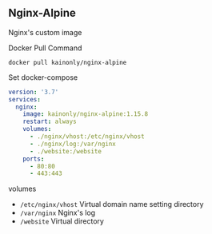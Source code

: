 ## Nginx-Alpine

Nginx's custom image

Docker Pull Command

```shell
docker pull kainonly/nginx-alpine
```

Set docker-compose

```yaml
version: '3.7'
services:
  nginx:
    image: kainonly/nginx-alpine:1.15.8
    restart: always
    volumes:
      - ./nginx/vhost:/etc/nginx/vhost
      - ./nginx/log:/var/nginx
      - ./website:/website
    ports:
      - 80:80
      - 443:443
```

volumes

- `/etc/nginx/vhost` Virtual domain name setting directory
- `/var/nginx` Nginx's log
- `/website` Virtual directory